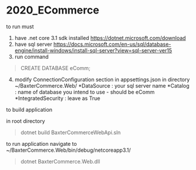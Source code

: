 # 2020_ECommerce

to run must 
1) have .net core 3.1 sdk installed https://dotnet.microsoft.com/download
2) have sql server https://docs.microsoft.com/en-us/sql/database-engine/install-windows/install-sql-server?view=sql-server-ver15
3) run command 
> CREATE DATABASE eComm;
4) modify ConnectionConfiguration section in appsettings.json in directory ~/BaxterCommerce.Web/
    *DataSource : your sql server name
    *Catalog : name of database you intend to use - should be eComm
    *IntegratedSecurity : leave as True

to build application

in root directory
> dotnet build BaxterCommerceWebApi.sln

to run application
navigate to ~/BaxterCommerce.Web/bin/debug/netcoreapp3.1/
> dotnet BaxterCommerce.Web.dll
